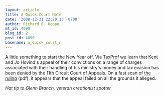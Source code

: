 ```yaml
---
layout: article
title: A Quick Court Note
date: '2008-12-31 22:20:13 -0700'
author: Richard B. Hoppe
mt_id: 4090
blog_id: 2
post_id: 4090
basename: a_quick_court_n
---
```

A little something to start the New Year off.  Via [TaxProf](http://taxprof.typepad.com/taxprof_blog/2008/12/11th-circuit-affirms-tax-.html) we learn that Kent and Jo Hovind's appeal of their convictions on a range of charges associated with their handling of his ministry's money and tax evasion has been denied by the 11th Circuit Court of Appeals.  On a fast scan of [the ruling](http://www.ca11.uscourts.gov/unpub/ops/200710090.pdf) (pdf), it appears that the appeal failed on all the grounds it alleged.

_Hat tip to Glenn Branch, veteran creationist spotter._
